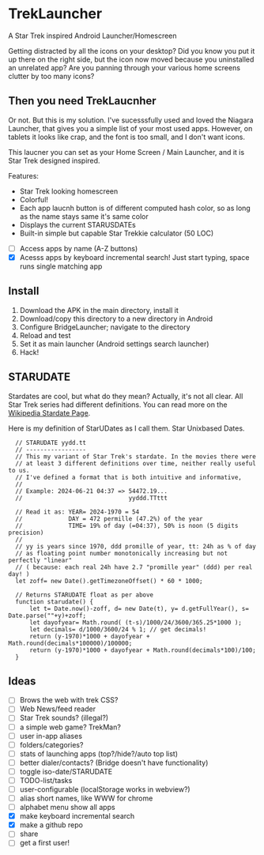 # TrekLauncher
A Star Trek inspired Android Launcher/Homescreen

Getting distracted by all the icons on your desktop?
Did you know you put it up there on the right side, but the icon now moved because you uninstalled an unrelated app?
Are you panning through your various home screens clutter by too many icons?

## Then you need TrekLaucnher
Or not. But this is my solution. I've sucesssfully used and loved the Niagara Launcher, that gives you a simple list of your most used apps. However, on tablets it looks like crap, and the font is too small, and I don't want icons.

This laucner you can set as your Home Screen / Main Launcher, and it is Star Trek designed inspired.

Features:
- Star Trek looking homescreen
- Colorful!
- Each app laucnh button is of different computed hash color, so as long as the name stays same it's same color
- Displays the current STARUSDATEs
- Built-in simple but capable Star Trekkie calculator (50 LOC)
- [ ] Access apps by name (A-Z buttons)
- [x] Acesss apps by keyboard incremental search! Just start typing, space runs single matching app

## Install
1. Download the APK in the main directory, install it
2. Download/copy this directory to a new directory in Android
3. Configure BridgeLauncher; navigate to the directory
4. Reload and test
5. Set it as main launcher (Android settings search launcher)
6. Hack!

## STARUDATE
Stardates are cool, but what do they mean? Actually, it's not all clear. All Star Trek series had different definitions. You can read more on the [Wikipedia Stardate Page](https://wikipedia.com/wiki/Stardate).

Here is my definition of StarUDates as I call them. Star Unixbased Dates.

      // STARUDATE yydd.tt
      // -----------------
      // This my variant of Star Trek's stardate. In the movies there were
      // at least 3 different definitions over time, neither really useful to us.
      // I've defined a format that is both intuitive and informative,
      //
      // Example: 2024-06-21 04:37 => 54472.19...
      //                              yyddd.TTttt
      
      // Read it as: YEAR= 2024-1970 = 54
      //             DAY = 472 permille (47.2%) of the year
      //             TIME= 19% of day (=04:37), 50% is noon (5 digits precision)
      //
      // yy is years since 1970, ddd promille of year, tt: 24h as % of day
      // as floating point number monotonically increasing but not perfectly "linear"
      // ( because: each real 24h have 2.7 "promille year" (ddd) per real day! )
      let zoff= new Date().getTimezoneOffset() * 60 * 1000;

      // Returns STARUDATE float as per above
      function starudate() {
	      let t= Date.now()-zoff, d= new Date(t), y= d.getFullYear(), s= Date.parse(""+y)+zoff;
	      let dayofyear= Math.round( (t-s)/1000/24/3600/365.25*1000 );
	      let decimals= d/1000/3600/24 % 1; // get decimals!
	      return (y-1970)*1000 + dayofyear + Math.round(decimals*100000)/100000;
	      return (y-1970)*1000 + dayofyear + Math.round(decimals*100)/100;
      }

## Ideas
- [ ] Brows the web with trek CSS?
- [ ] Web News/feed reader
- [ ] Star Trek sounds? (illegal?)
- [ ] a simple web game? TrekMan?
- [ ] user in-app aliases
- [ ] folders/categories?
- [ ] stats of launching apps (top?/hide?/auto top list)
- [ ] better dialer/contacts? (Bridge doesn't have functionality)
- [ ] toggle iso-date/STARUDATE
- [ ] TODO-list/tasks
- [ ] user-configurable (localStorage works in webview?)
- [ ] alias short names, like WWW for chrome
- [ ] alphabet menu show all apps
- [x] make keyboard incremental search
- [x] make a github repo
- [ ] share
- [ ] get a first user!
